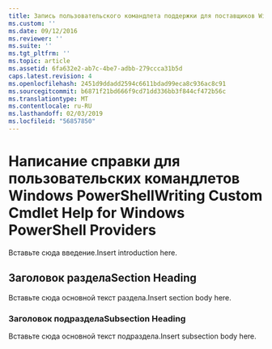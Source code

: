 ```yaml
---
title: Запись пользовательского командлета поддержки для поставщиков Windows PowerShell | Документация Майкрософт
ms.custom: ''
ms.date: 09/12/2016
ms.reviewer: ''
ms.suite: ''
ms.tgt_pltfrm: ''
ms.topic: article
ms.assetid: 6fa632e2-ab7c-4be7-adbb-279ccca31b5d
caps.latest.revision: 4
ms.openlocfilehash: 2451d9ddadd2594c6611bdad99eca8c936ac8c91
ms.sourcegitcommit: b6871f21bd666f9cd71dd336bb3f844cf472b56c
ms.translationtype: MT
ms.contentlocale: ru-RU
ms.lasthandoff: 02/03/2019
ms.locfileid: "56857850"
---
```

# <a name="writing-custom-cmdlet-help-for-windows-powershell-providers"></a><span data-ttu-id="f00b4-102">Написание справки для пользовательских командлетов Windows PowerShell</span><span class="sxs-lookup"><span data-stu-id="f00b4-102">Writing Custom Cmdlet Help for Windows PowerShell Providers</span></span>

<span data-ttu-id="f00b4-103">Вставьте сюда введение.</span><span class="sxs-lookup"><span data-stu-id="f00b4-103">Insert introduction here.</span></span>

## <a name="section-heading"></a><span data-ttu-id="f00b4-104">Заголовок раздела</span><span class="sxs-lookup"><span data-stu-id="f00b4-104">Section Heading</span></span>

 <span data-ttu-id="f00b4-105">Вставьте сюда основной текст раздела.</span><span class="sxs-lookup"><span data-stu-id="f00b4-105">Insert section body here.</span></span>

### <a name="subsection-heading"></a><span data-ttu-id="f00b4-106">Заголовок подраздела</span><span class="sxs-lookup"><span data-stu-id="f00b4-106">Subsection Heading</span></span>

 <span data-ttu-id="f00b4-107">Вставьте сюда основной текст подраздела.</span><span class="sxs-lookup"><span data-stu-id="f00b4-107">Insert subsection body here.</span></span>